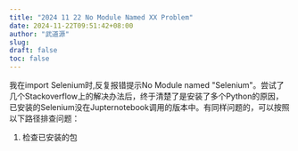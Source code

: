 ```yaml
---
title: "2024 11 22 No Module Named XX Problem"
date: 2024-11-22T09:51:42+08:00
author: "武道源"
slug:
draft: false
toc: false
---
```


我在import Selenium时,反复报错提示No Module named "Selenium"。尝试了几个Stackoverflow上的解决办法后，终于清楚了是安装了多个Python的原因，已安装的Selenium没在Jupternotebook调用的版本中。有同样问题的，可以按照以下路径排查问题：
1. 检查已安装的包
    > 
